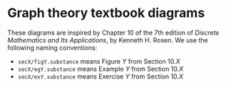 # Graph theory textbook diagrams

These diagrams are inspired by Chapter 10 of the 7th edition of _Discrete
Mathematics and Its Applications_, by Kenneth H. Rosen. We use the following
naming conventions:

- `secX/figY.substance` means Figure _Y_ from Section 10._X_
- `secX/egY.substance` means Example _Y_ from Section 10._X_
- `secX/exY.substance` means Exercise _Y_ from Section 10._X_
